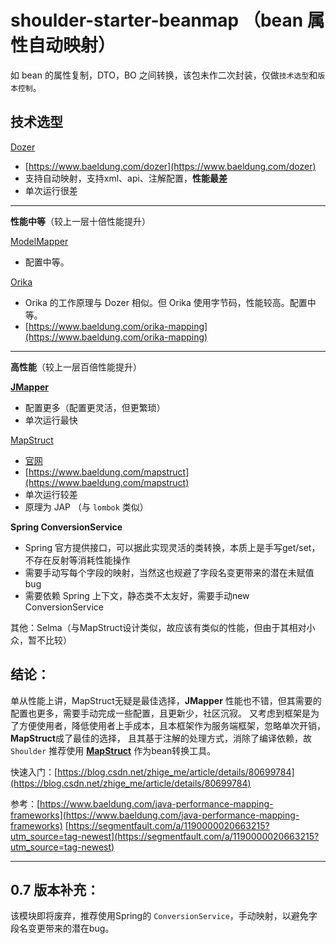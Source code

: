 # shoulder-starter-beanmap （bean 属性自动映射）

如 bean 的属性复制，DTO，BO 之间转换，该包未作二次封装，仅做`技术选型`和`版本控制`。

## 技术选型

[Dozer](http://dozer.sourceforge.net/documentation/gettingstarted.html)
- [https://www.baeldung.com/dozer](https://www.baeldung.com/dozer)
- 支持自动映射，支持xml、api、注解配置，**性能最差**
- 单次运行很差

---

**性能中等**（较上一层十倍性能提升）

[ModelMapper](http://modelmapper.org/)
- 配置中等。

[Orika](https://orika-mapper.github.io/orika-docs/)
- Orika 的工作原理与 Dozer 相似。但 Orika 使用字节码，性能较高。配置中等。
- [https://www.baeldung.com/orika-mapping](https://www.baeldung.com/orika-mapping)


---

**高性能**（较上一层百倍性能提升）

**[JMapper](https://github.com/jmapper-framework/jmapper-core/wiki)**

- 配置更多（配置更灵活，但更繁琐）
- 单次运行最快

[MapStruct](https://github.com/mapstruct/mapstruct)

- [官网](https://mapstruct.org/)
- [https://www.baeldung.com/mapstruct](https://www.baeldung.com/mapstruct)
- 单次运行较差
- 原理为 JAP （与 `lombok` 类似）

**Spring ConversionService**

- Spring 官方提供接口，可以据此实现灵活的类转换，本质上是手写get/set，不存在反射等消耗性能操作
- 需要手动写每个字段的映射，当然这也规避了字段名变更带来的潜在未赋值bug
- 需要依赖 Spring 上下文，静态类不太友好，需要手动new ConversionService

其他：Selma（与MapStruct设计类似，故应该有类似的性能，但由于其相对小众，暂不比较）

## 结论：

单从性能上讲，MapStruct无疑是最佳选择，**JMapper** 性能也不错，但其需要的配置也更多，需要手动完成一些配置，且更新少，社区沉寂。
又考虑到框架是为了方便使用者，降低使用者上手成本，且本框架作为服务端框架，忽略单次开销，**MapStruct**成了最佳的选择， 且其基于注解的处理方式，消除了编译依赖，故 `Shoulder`
推荐使用 **[MapStruct](https://github.com/mapstruct/mapstruct)** 作为bean转换工具。

快速入门：[https://blog.csdn.net/zhige_me/article/details/80699784](https://blog.csdn.net/zhige_me/article/details/80699784)

参考：[https://www.baeldung.com/java-performance-mapping-frameworks](https://www.baeldung.com/java-performance-mapping-frameworks)
[https://segmentfault.com/a/1190000020663215?utm_source=tag-newest](https://segmentfault.com/a/1190000020663215?utm_source=tag-newest)

---

## 0.7 版本补充：

该模块即将废弃，推荐使用Spring的 `ConversionService`，手动映射，以避免字段名变更带来的潜在bug。